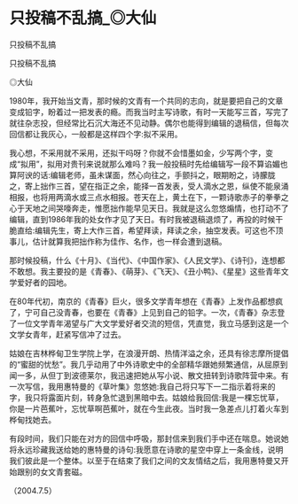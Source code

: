 # 只投稿不乱搞_◎大仙

只投稿不乱搞

只投稿不乱搞

◎大仙

1980年，我开始当文青，那时候的文青有一个共同的志向，就是要把自己的文章变成铅字，盼着过一把发表的瘾。而我当时主写诗歌，有时一天能写三首，写完了就往杂志投，但经常比石沉大海还不见动静。偶尔也能得到编辑的退稿信，但每次回信都让我灰心，一般都是这样四个字:拟不采用。

我心想，不采用就不采用，还拟干吗呀？你就不会惜墨如金，少写两个字，变成“拟用”，拟用对贵刊来说就那么难吗？我一般投稿时先给编辑写一段不算谄媚也算阿谀的话:编辑老师，虽未谋面，然心向往之，手颤抖之，眼期盼之，诗朦胧之，寄上拙作三首，望在指正之余，能择一首发表，受人滴水之恩，纵使不能泉涌相报，也将用两滴水或三点水相报。苍天在上，黄土在下，一颗诗歌赤子的拳拳之心于天地之间哭嚎奔走，惟愿拙作能早见天日。我就是这么忽悠煽情，也打动不了编辑，直到1986年我的处女作才见了天日。有时我被退稿退烦了，再投的时候干脆直给:编辑先生，寄上大作三首，希望拜读，拜读之余，抽空发表。可这也不顶事儿，估计就算我把拙作称为佳作、名作，也一样会遭到退稿。

那时候投稿，什么《十月》、《当代》、《中国作家》、《人民文学》、《诗刊》，连想都不敢想。我主要投的是《青春》、《萌芽》、《飞天》、《丑小鸭》、《星星》这些青年文学爱好者的园地。

在80年代初，南京的《青春》巨火，很多文学青年想在《青春》上发作品都想疯了，宁可自己没青春，也要在《青春》上见到自己的铅字。一次，《青春》杂志登了一位文学青年渴望与广大文学爱好者交流的短信，凭直觉，我立马感到这是一个文学女青年，赶紧写信冲了过去。

姑娘在吉林桦甸卫生学院上学，在浪漫开朗、热情洋溢之余，还具有徐志摩所提倡的“蜜甜的忧愁”。我几乎动用了中外诗歌史中的全部精华跟她频繁通信，从屈原到闻一多，从但丁到波德莱尔，我迅速把她从写小说、散文扭转到诗歌阵营中来。有一次写信，我用惠特曼的《草叶集》忽悠她:我自己将只写下一二指示着将来的字，我只将露面片刻，转身急忙退到黑暗中去。姑娘给我回信:我是一棵忘忧草，你是一片芭蕉叶，忘忧草啊芭蕉叶，就在今生此夜。当时我一急差点儿打着火车到桦甸找她去。

有段时间，我们只能在对方的回信中呼吸，那封信来到我们手中还在喘息。她说她将永远珍藏我送给她的惠特曼的诗句:我愿意在诗歌的星空中穿上一条金线，说明我们彼此是一个整体。以至于在结束了我们之间的文友情结之后，我用惠特曼又开始跟别的女文青套磁。

（2004.7.5）